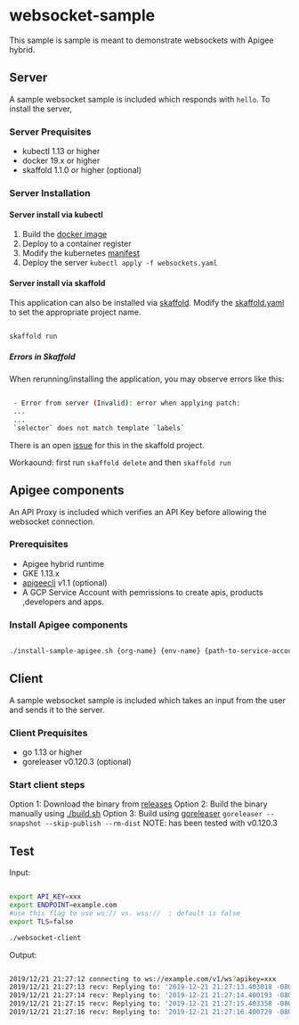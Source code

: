 # websocket-sample

This sample is sample is meant to demonstrate websockets with Apigee hybrid.

## Server

A sample websocket sample is included which responds with `hello`. To install the server, 

### Server Prequisites

* kubectl 1.13 or higher
* docker 19.x or higher
* skaffold 1.1.0 or higher (optional)

### Server Installation

#### Server install via kubectl

1. Build the [docker image](./server/Dockerfile)
2. Deploy to a container register
3. Modify the kubernetes [manifest](./server/websockets.yaml)
4. Deploy the server `kubectl apply -f websockets.yaml`

#### Server install via skaffold

This application can also be installed via [skaffold](https://skaffold.dev/). Modify the [skaffold.yaml](./skaffold.yaml) to set the appropriate project name.

```bash

skaffold run
```

##### Errors in Skaffold

When rerunning/installing the application, you may observe errors like this:

```bash

 - Error from server (Invalid): error when applying patch:
 ...
 ...
 `selector` does not match template `labels`
 ```

There is an open [issue](https://github.com/GoogleContainerTools/skaffold/issues/3133) for this in the skaffold project.

Workaound: first run `skaffold delete` and then `skaffold run`

## Apigee components

An API Proxy is included which verifies an API Key before allowing the websocket connection.  

### Prerequisites

* Apigee hybrid runtime
* GKE 1.13.x
* [apigeecli](https://github.com/srinandan/apigeecli) v1.1 (optional)
* A GCP Service Account with pemrissions to create apis, products ,developers and apps.

### Install Apigee components

```bash

./install-sample-apigee.sh {org-name} {env-name} {path-to-service-account.json}
```

## Client

A sample websocket sample is included which takes an input from the user and sends it to the server. 

### Client Prequisites

* go 1.13 or higher
* goreleaser v0.120.3 (optional)

### Start client steps

Option 1: Download the binary from [releases](https://github.com/srinandan/websocket-sample/releases)
Option 2: Build the binary manually using [./build.sh](./client/build.sh)
Option 3: Build using [goreleaser](https://goreleaser.com/) `goreleaser --snapshot --skip-publish --rm-dist`
NOTE: has been tested with v0.120.3

## Test

Input:

```bash

export API_KEY=xxx
export ENDPOINT=example.com
#use this flag to use ws:// vs. wss://  ; default is false
export TLS=false

./websocket-client
```

Output:

```bash

2019/12/21 21:27:12 connecting to ws://example.com/v1/ws?apikey=xxx
2019/12/21 21:27:13 recv: Replying to: '2019-12-21 21:27:13.403018 -0800 PST m=+1.010449853' with 'hello'
2019/12/21 21:27:14 recv: Replying to: '2019-12-21 21:27:14.400193 -0800 PST m=+2.007614408' with 'hello'
2019/12/21 21:27:15 recv: Replying to: '2019-12-21 21:27:15.403358 -0800 PST m=+3.010769896' with 'hello'
2019/12/21 21:27:16 recv: Replying to: '2019-12-21 21:27:16.400729 -0800 PST m=+4.008131894' with 'hello'
```
